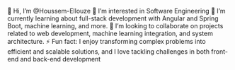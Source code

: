 👋 Hi, I’m @Houssem-Ellouze
👀 I’m interested in Software Engineering
🌱 I’m currently learning about full-stack development with Angular and Spring Boot, machine learning, and more.
💞️ I’m looking to collaborate on projects related to web development, machine learning integration, and system architecture.
⚡ Fun fact: I enjoy transforming complex problems into efficient and scalable solutions, and I love tackling challenges in both front-end and back-end development
<!---
Houssem-Ellouze/Houssem-Ellouze is a ✨ special ✨ repository because its `README.md` (this file) appears on your GitHub profile.
You can click the Preview link to take a look at your changes.
--->
